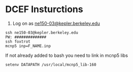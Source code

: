 # DCEF Insturctions

1) Log on as ne150-03@kepler.berkeley.edu

```
ssh ne150-03@kepler.berkeley.edu
PW: ##############
ssh foxtrot
mcnp5 inp=F_NAME.inp
```

If not already added to bash you need to link in mcnp5 libs

```
setenv DATAPATH /usr/local/mcnp5_lib-160  
```
